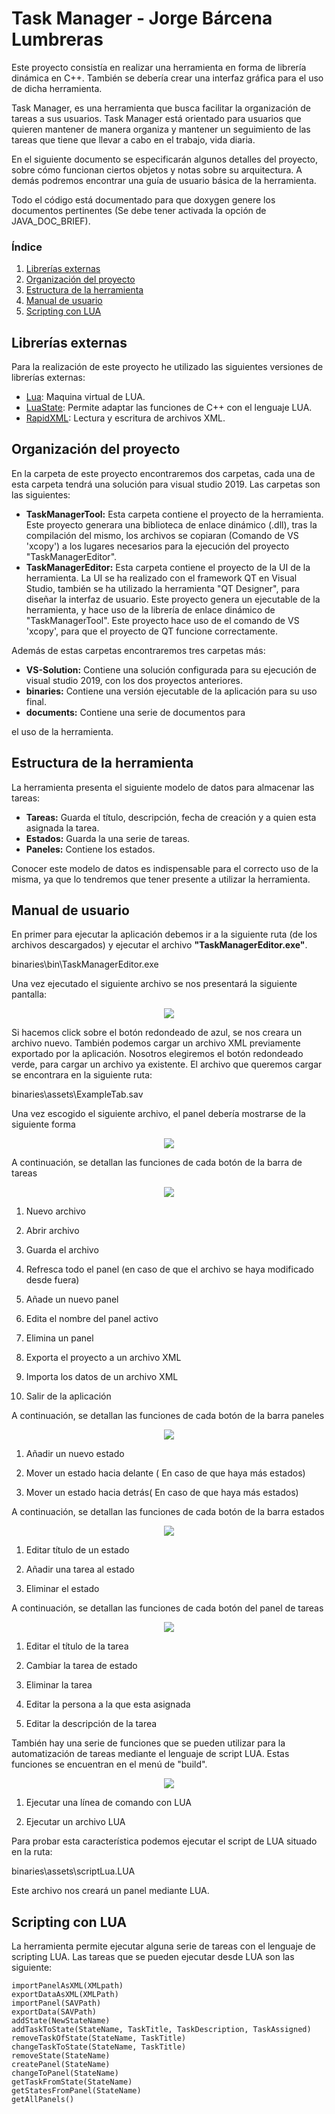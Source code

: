 # Task Manager - Jorge Bárcena Lumbreras

Este proyecto consistía en realizar una herramienta en forma de librería dinámica en C++. También se debería crear una interfaz gráfica para el uso de dicha herramienta.

Task Manager, es una herramienta que busca facilitar la organización de tareas a sus usuarios. Task Manager está orientado para usuarios que quieren mantener de manera organiza y mantener un seguimiento de las tareas que tiene que llevar a cabo en el trabajo, vida diaria.

En el siguiente documento se especificarán algunos detalles del proyecto, sobre cómo funcionan ciertos objetos y notas sobre su arquitectura. A demás podremos encontrar una guía de usuario básica de la herramienta.

Todo el código está documentado para que doxygen genere los documentos pertinentes (Se debe tener activada la opción de JAVA_DOC_BRIEF).

### Índice

1. [Librerías externas](#Librerias-externas)
2. [Organización del proyecto](#Organización-del-proyecto)
3. [Estructura de la herramienta](#Estructura-de-la-herramienta)
4. [Manual de usuario](#Manual-de-usuario)
5.  [Scripting con LUA](#Scripting-con-LUA)

## Librerías externas

Para la realización de este proyecto he utilizado las siguientes versiones de librerías externas:

- [Lua](https://www.lua.org/home.html): Maquina virtual de LUA.
- [LuaState](https://travis-ci.org/github/AdUki/LuaState): Permite adaptar las funciones de C++ con el lenguaje LUA.
- [RapidXML](http://rapidxml.sourceforge.net/): Lectura y escritura de archivos XML.

## Organización del proyecto

En la carpeta de este proyecto encontraremos dos carpetas, cada una de esta carpeta tendrá una solución para visual studio 2019. Las carpetas son las siguientes:

- **TaskManagerTool:**  Esta carpeta contiene el proyecto de la herramienta. Este proyecto generara una biblioteca de enlace dinámico (.dll), tras la compilación del mismo, los archivos se copiaran (Comando de VS 'xcopy') a los lugares necesarios para la ejecución del proyecto "TaskManagerEditor".
- **TaskManagerEditor:** Esta carpeta contiene el proyecto de la UI de la herramienta. La UI se ha realizado con el framework QT en Visual Studio, también se ha utilizado la herramienta "QT Designer", para diseñar la interfaz de usuario. Este proyecto genera un ejecutable de la herramienta, y hace uso de la librería de enlace dinámico de "TaskManagerTool". Este proyecto hace uso de el comando de VS 'xcopy', para que el proyecto de QT funcione correctamente.

Además de estas carpetas encontraremos tres carpetas más:

- **VS-Solution:** Contiene una solución configurada para su ejecución de visual studio 2019, con los dos proyectos anteriores.
- **binaries:** Contiene una versión ejecutable de la aplicación para su uso final.
- **documents:** Contiene una serie de documentos para

el uso de la herramienta.

## Estructura de la herramienta

La herramienta presenta el siguiente modelo de datos para almacenar las tareas:

- **Tareas:** Guarda el título, descripción, fecha de creación y a quien esta asignada la tarea.
- **Estados:** Guarda la una serie de tareas.
- **Paneles:** Contiene los estados.

Conocer este modelo de datos es indispensable para el correcto uso de la misma, ya que lo tendremos que tener presente a utilizar la herramienta.

## Manual de usuario

En primer para ejecutar la aplicación debemos ir a la siguiente ruta (de los archivos descargados) y ejecutar el archivo **"TaskManagerEditor.exe"**.

binaries\bin\TaskManagerEditor.exe

Una vez ejecutado el siguiente archivo se nos presentará la siguiente pantalla:

<p align="center">
  <img src="https://github.com/JorgeBarcena3/Task-Manager/blob/master/documents/images/1.png" />
</p>

Si hacemos click sobre el botón redondeado de azul, se nos creara un archivo nuevo. También podemos cargar un archivo XML previamente exportado por la aplicación. Nosotros elegiremos el botón redondeado verde, para cargar un archivo ya existente. El archivo que queremos cargar se encontrara en la siguiente ruta:

binaries\assets\ExampleTab.sav

Una vez escogido el siguiente archivo, el panel debería mostrarse de la siguiente forma

<p align="center">
  <img src="https://github.com/JorgeBarcena3/Task-Manager/blob/master/documents/images/2.png" />
</p>

A continuación, se detallan las funciones de cada botón de la barra de tareas

<p align="center">
  <img src="https://github.com/JorgeBarcena3/Task-Manager/blob/master/documents/images/3.png" />
</p>

1. Nuevo archivo

2. Abrir archivo

3. Guarda el archivo

4. Refresca todo el panel (en caso de que el archivo se haya modificado desde fuera)

5. Añade un nuevo panel

6. Edita el nombre del panel activo

7. Elimina un panel

8. Exporta el proyecto a un archivo XML

9.  Importa los datos de un archivo XML

10. Salir de la aplicación

A continuación, se detallan las funciones de cada botón de la barra paneles

<p align="center">
  <img src="https://github.com/JorgeBarcena3/Task-Manager/blob/master/documents/images/4.png" />
</p>

1. Añadir un nuevo estado

2. Mover un estado hacia delante ( En caso de que haya más estados)

3. Mover un estado hacia detrás( En caso de que haya más estados)

A continuación, se detallan las funciones de cada botón de la barra estados

<p align="center">
  <img src="https://github.com/JorgeBarcena3/Task-Manager/blob/master/documents/images/5.png" />
</p>

1. Editar título de un estado

2. Añadir una tarea al estado

3. Eliminar el estado

A continuación, se detallan las funciones de cada botón del panel de tareas

<p align="center">
  <img src="https://github.com/JorgeBarcena3/Task-Manager/blob/master/documents/images/6.png" />
</p>

1. Editar el título de la tarea

2. Cambiar la tarea de estado

3. Eliminar la tarea

4. Editar la persona a la que esta asignada

5. Editar la descripción de la tarea

También hay una serie de funciones que se pueden utilizar para la automatización de tareas mediante el lenguaje de script LUA. Estas funciones se encuentran en el menú de "build".

<p align="center">
  <img src="https://github.com/JorgeBarcena3/Task-Manager/blob/master/documents/images/7.png" />
</p>

1. Ejecutar una línea de comando con LUA

2. Ejecutar un archivo LUA

Para probar esta característica podemos ejecutar el script de LUA situado en la ruta:

binaries\assets\scriptLua.LUA

Este archivo nos creará un panel mediante LUA.

## Scripting con LUA

La herramienta permite ejecutar alguna serie de tareas con el lenguaje de scripting LUA. Las tareas que se pueden ejecutar desde LUA son las siguiente:

    importPanelAsXML(XMLpath)    
    exportDataAsXML(XMLPath)    
    importPanel(SAVPath)    
    exportData(SAVPath)    
    addState(NewStateName)    
    addTaskToState(StateName, TaskTitle, TaskDescription, TaskAssigned)    
    removeTaskOfState(StateName, TaskTitle)
    changeTaskToState(StateName, TaskTitle)    
    removeState(StateName)    
    createPanel(StateName)    
    changeToPanel(StateName)    
    getTaskFromState(StateName)    
    getStatesFromPanel(StateName)    
    getAllPanels()
